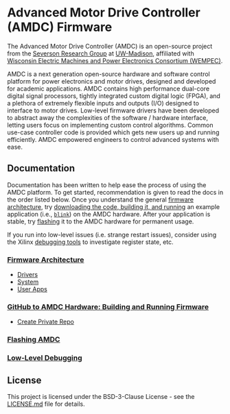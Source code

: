 # Advanced Motor Drive Controller (AMDC) Firmware

The Advanced Motor Drive Controller (AMDC) is an open-source project from the [Severson Research Group](https://severson.wempec.wisc.edu/) at [UW-Madison](http://www.engr.wisc.edu/department/electrical-computer-engineering/), affiliated with [Wisconsin Electric Machines and Power Electronics Consortium (WEMPEC)](https://wempec.wisc.edu/).

AMDC is a next generation open-source hardware and software control platform for power electronics and motor drives, designed and developed for academic applications. AMDC contains high performance dual-core digital signal processors, tightly integrated custom digital logic (FPGA), and a plethora of extremely flexible inputs and outputs (I/O) designed to interface to motor drives. Low-level firmware drivers have been developed to abstract away the complexities of the software / hardware interface, letting users focus on implementing custom control algorithms. Common use-case controller code is provided which gets new users up and running efficiently. AMDC empowered engineers to control advanced systems with ease.

## Documentation

Documentation has been written to help ease the process of using the AMDC platform. To get started, recommendation is given to read the docs in the order listed below. Once you understand the general [firmware architecture](docs/Firmware-Architecture.md), try [downloading the code, building it, and running](docs/Building-and-Running-Firmware.md) an example application (i.e., [`blink`](sdk/bare/usr/blink/)) on the AMDC hardware. After your application is stable, try [flashing](docs/Flashing-AMDC.md) it to the AMDC hardware for permanent usage.

If you run into low-level issues (i.e. strange restart issues), consider using the Xilinx [debugging tools](docs/Low-Level-Debugging.md) to investigate register state, etc.

### [Firmware Architecture](docs/Firmware-Architecture.md)
- [Drivers](docs/Firmware-Arch-Drivers.md)
- [System](docs/Firmware-Arch-System.md)
- [User Apps](docs/Firmware-Arch-UserApps.md)

### [GitHub to AMDC Hardware: Building and Running Firmware](docs/Building-and-Running-Firmware.md)
- [Create Private Repo](docs/Creating-Private-Repo.md)

### [Flashing AMDC](docs/Flashing-AMDC.md)

### [Low-Level Debugging](docs/Low-Level-Debugging.md)

## License

This project is licensed under the BSD-3-Clause License - see the [LICENSE.md](LICENSE.md) file for details.
